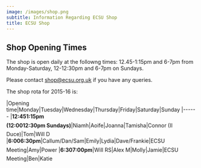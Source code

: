 ```yaml
---
image: /images/shop.png
subtitle: Information Regarding ECSU Shop
title: ECSU Shop
---
```


## Shop Opening Times

The shop is open daily at the followng times: 12.45-1:15pm and 6-7pm from Monday-Saturday, 12-12:30pm and  6-7pm on Sundays.

Please contact [shop@ecsu.org.uk](mailto:shop@ecsu.org.uk) if you have any queries.

The shop rota for 2015-16 is:

|Opening time|Monday|Tuesday|Wednesday|Thursday|Friday|Saturday|Sunday
|------
|**12:451:15pm<br/>(12:0012:30pm Sundays)**|Niamh|Aoife|Joanna|Tamisha|Connor (Il Duce)|Tom|Will D
|**6:006:30pm**|Callum/Dan/Sam|Emily|Lydia|Dave/Frankie<font color="red"></font>|ECSU Meeting|Amy|Power
|**6:307:00pm**|Will RS|Alex M|Molly|Jamie<font color="red"></font>|ECSU Meeting|Ben|Katie